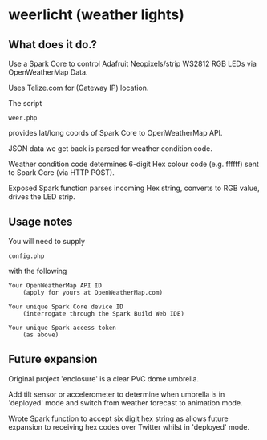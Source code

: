 weerlicht (weather lights)
==========================

What does it do.?
-----------------

Use a Spark Core to control Adafruit Neopixels/strip WS2812 RGB LEDs via OpenWeatherMap Data.

Uses Telize.com for (Gateway IP) location.

The script 

	weer.php 

provides lat/long coords of Spark Core to OpenWeatherMap API.

JSON data we get back is parsed for weather condition code.

Weather condition code determines 6-digit Hex colour code (e.g. ffffff) sent to Spark Core (via HTTP POST).

Exposed Spark function parses incoming Hex string, converts to RGB value, drives the LED strip.

Usage notes
-----------

You will need to supply 

	config.php 

with the following

	Your OpenWeatherMap API ID 
		(apply for yours at OpenWeatherMap.com)
	
	Your unique Spark Core device ID 
		(interrogate through the Spark Build Web IDE)

	Your unique Spark access token 
		(as above)

Future expansion
----------------

Original project 'enclosure' is a clear PVC dome umbrella.

Add tilt sensor or accelerometer to determine when umbrella is in 'deployed' mode and switch from weather forecast to animation mode.

Wrote Spark function to accept six digit hex string as allows future expansion to receiving hex codes over Twitter whilst in 'deployed' mode.
